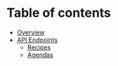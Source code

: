 # Table of contents

* [Overview](README.md)
* [API Endpoints](api-endpoints/README.md)
  * [Recipes](api-endpoints/recipes.md)
  * [Agendas](api-endpoints/agendas.md)

